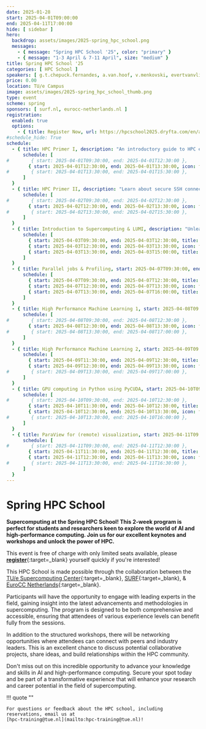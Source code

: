 ```yaml
---
date: 2025-01-28
start: 2025-04-01T09:00:00
end: 2025-04-11T17:00:00
hide: [ sidebar ]
hero:
  backdrop: assets/images/2025-spring_hpc_school.png
  messages:
    - { message: "Spring HPC School '25", color: "primary" }
    - { message: "1-3 April & 7-11 April", size: "medium" }
title: Spring HPC School '25
categories: [ HPC School ]
speakers: [ g.t.chepuck.fernandes, a.van.hoof, v.menkovski, evertvanvlietcfd, universityracing ]
price: 0.00
location: TU/e Campus
image: assets/images/2025-spring_hpc_school_thumb.png
type: event
scheme: spring
sponsors: [ surf.nl, eurocc-netherlands.nl ]
registration:
  enabled: true
  options:
    - { title: Register Now, url: https://hpcschool2025.dryfta.com/en/attendee-registration-tickets, qr: true }
#schedule_hide: True
schedule:
  - { title: HPC Primer I, description: "An introductory guide to HPC essentials for beginners, covering remote terminal setup, bash scripting, file management, job execution with SLURM, and an overview of TU/e's Supercomputing Center.", start: 2025-04-01T09:30:00, end: 2025-04-01T15:30:00, speakers: [ g.t.chepuck.fernandes ], location: "Neuron 0.262",
      schedule: [
#        { start: 2025-04-01T09:30:00, end: 2025-04-01T12:30:00 },
        { start: 2025-04-01T12:30:00, end: 2025-04-01T13:30:00, icon: food-fork-drink, title: Lunch },
#        { start: 2025-04-01T13:30:00, end: 2025-04-01T15:30:00 },
      ]
  }
  - { title: HPC Primer II, description: "Learn about secure SSH connections, setting up Git for version control, and understanding repository licenses in day two of the HPC Primer.", start: 2025-04-02T09:30:00, end: 2025-04-02T15:30:00, speakers: [ a.van.hoof ], location: "Neuron 0.246",
      schedule: [
#        { start: 2025-04-02T09:30:00, end: 2025-04-02T12:30:00 },
        { start: 2025-04-02T12:30:00, end: 2025-04-02T13:30:00, icon: food-fork-drink, title: Lunch },
#        { start: 2025-04-02T13:30:00, end: 2025-04-02T15:30:00 },
      ]
  }
  - { title: Introduction to Supercomputing & LUMI, description: "Unleash the potential of clusters, supercomputers, and LUMI—Europe's fastest—for extensive computations, AI applications, and advanced data analyses.", start: 2025-04-03T09:30:00, end: 2025-04-03T15:00:00, location: "Neuron 0.262",
      schedule: [
        { start: 2025-04-03T09:30:00, end: 2025-04-03T12:30:00, title: Introduction to Supercomputing, description: "Learn to harness the power of clusters and supercomputers for large-scale computations and analyses in this course." },
        { start: 2025-04-03T12:30:00, end: 2025-04-03T13:30:00, icon: food-fork-drink, title: Lunch },
        { start: 2025-04-03T13:30:00, end: 2025-04-03T15:00:00, title: "LUMI: pre-exascale compute facilities for TU/e researchers" },
      ] 
  }
  - { title: Parallel jobs & Profiling, start: 2025-04-07T09:30:00, end: 2025-04-07T16:00:00, location: "Neuron 0.354", description: "Explore two distinct courses: one on optimizing supercomputer resource utilization through job concurrency with the QCG PilotJob framework, and another offering insights into high-performance hybrid systems with a focus on architecture, configuration, performance analysis models, and the Roofline model application.",
      schedule: [
        { start: 2025-04-07T09:30:00, end: 2025-04-07T12:30:00, title: Embarrassingly Parallel jobs },
        { start: 2025-04-07T12:30:00, end: 2025-04-07T13:30:00, icon: food-fork-drink, title: Lunch },
        { start: 2025-04-07T13:30:00, end: 2025-04-07T16:00:00, title: "Fundamentals of performance analysis" },
      ]
  }
  - { title: High Performance Machine Learning 1, start: 2025-04-08T09:30:00, end: 2025-04-08T17:00:00, location: "Neuron 0.354", description: "Engage in a two-day, hands-on course to master deep learning basics, optimize neural network models with Keras, and harness high-performance computing clusters.",
      schedule: [
#        { start: 2025-04-08T09:30:00, end: 2025-04-08T12:30:00 },
        { start: 2025-04-08T12:30:00, end: 2025-04-08T13:30:00, icon: food-fork-drink, title: Lunch },
#        { start: 2025-04-08T13:30:00, end: 2025-04-08T17:00:00 },
      ]
  }
  - { title: High Performance Machine Learning 2, start: 2025-04-09T09:30:00, end: 2025-04-09T17:00:00, location: "Neuron 0.354", description: "Enhance your deep learning efficiency by setting up a software environment, optimizing file I/O, leveraging CPU/GPU capabilities, profiling PyTorch, and utilizing parallel computing.",
      schedule: [
        { start: 2025-04-09T11:30:00, end: 2025-04-09T12:30:00, title: "Keynote: Vlado Menkovski", speakers: [ v.menkovski ] },
        { start: 2025-04-09T12:30:00, end: 2025-04-09T13:30:00, icon: food-fork-drink, title: Lunch },
#        { start: 2025-04-09T13:30:00, end: 2025-04-09T17:00:00 },
      ]
  }
  - { title: GPU computing in Python using PyCUDA, start: 2025-04-10T09:30:00, end: 2025-04-10T16:00:00, location: "Neuron 0.354", description: "Learn to leverage NVIDIA GPUs in Python using PyCUDA, from basic concepts to advanced parallel computation techniques.",
      schedule: [
#        { start: 2025-04-10T09:30:00, end: 2025-04-10T12:30:00 },
        { start: 2025-04-10T11:30:00, end: 2025-04-10T12:30:00, title: "Keynote: Evert van Vliet (ASML)", speakers: [ evertvanvlietcfd ] },
        { start: 2025-04-10T12:30:00, end: 2025-04-10T13:30:00, icon: food-fork-drink, title: Lunch },
#        { start: 2025-04-10T13:30:00, end: 2025-04-10T16:00:00 },
      ]
  }
  - { title: ParaView for (remote) visualization, start: 2025-04-11T09:30:00, end: 2025-04-11T16:30:00, location: "Neuron 0.354", description: "This course offers practical exercises and advanced topics in scientific visualization using ParaView.",
      schedule: [
#        { start: 2025-04-11T09:30:00, end: 2025-04-11T12:30:00 },
        { start: 2025-04-11T11:30:00, end: 2025-04-11T12:30:00, title: "Keynote: University Racing Eindhoven", speakers: [ universityracing ] },
        { start: 2025-04-11T12:30:00, end: 2025-04-11T13:30:00, icon: food-fork-drink, title: Lunch },
#        { start: 2025-04-11T13:30:00, end: 2025-04-11T16:30:00 },
      ]
  }
---
```


# Spring HPC School

**Supercomputing at the Spring HPC School! This 2-week program is perfect for students and researchers keen to explore
the world of AI and high-performance computing. Join us for our excellent keynotes and workshops and unlock the power of
HPC.**

This event is free of charge with only limited seats available, please [**register**](https://hpcschool2025.dryfta.com/en/attendee-registration-tickets){:target=_blank} yourself quickly if you're interested!

This HPC School is made possible through the collaboration between the [TU/e Supercomputing Center](https://www.linkedin.com/in/supercomputing/){:target=_blank}, [SURF](https://www.surf.nl){:target=_blank}, & [EuroCC Netherlands](https://eurocc-netherlands.nl/nl/){:target=_blank}.

<!-- more -->

Participants will have the opportunity to engage with leading experts in the field, gaining insight into the latest
advancements and methodologies in supercomputing. The program is designed to be both comprehensive and accessible,
ensuring that attendees of various experience levels can benefit fully from the sessions.

In addition to the structured workshops, there will be networking opportunities where attendees can connect with peers
and industry leaders. This is an excellent chance to discuss potential collaborative projects, share ideas, and build
relationships within the HPC community.

Don't miss out on this incredible opportunity to advance your knowledge and skills in AI and high-performance computing.
Secure your spot today and be part of a transformative experience that will enhance your research and career potential
in the field of supercomputing.

!!! quote ""

    For questions or feedback about the HPC school, including reservations, email us at 
    [hpc-training@tue.nl](mailto:hpc-training@tue.nl)!
